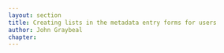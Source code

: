 ```yaml
---
layout: section
title: Creating lists in the metadata entry forms for users
author: John Graybeal
chapter: 
---
```

